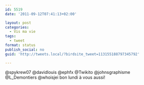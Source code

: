 ```yaml
---
id: 5519
date: '2011-09-12T07:41:13+02:00'

layout: post
categories:
  - Vis ma vie
tags:
  - tweet
format: status
publish_social: no
guid: 'http://tweets.local/?birdsite_tweet=113155188797345792'

---
```


@spykrew07 @davidlouis @ephfx @Twikito @johnsgraphisme @L\_Demontiers @whoisjei bon lundi à vous aussi!